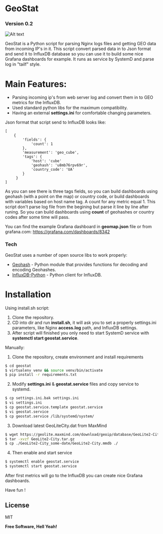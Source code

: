 # GeoStat
### Version 0.2
![Alt text](https://github.com/ratibor78/geostat/blob/master/geostat.png?raw=true "Grafana dashboard example")


GeoStat is a Python script for parsing Nginx logs files and getting GEO data from incoming IP's in it. This script convert parsed data in to Json format and send it to InfluxDB database so you can use it to build some nice Grafana dashboards for example. It runs as service by SystemD and parse log in "tailf" style.
# Main Features:

  - Parsing incoming ip's from web server log and convert them in to GEO metrics for   the InfluxDB.
  - Used standard python libs for the maximum compatibility.
  - Having an external **settings.ini** for comfortable changing parameters.

Json format that script send to InfluxDB looks like:
```
[
    {
        'fields': {
            'count': 1
        },
        'measurement': 'geo_cube',
        'tags': {
            'host': 'cube'
            'geohash': 'u8mb76rpv69r',
            'country_code': 'UA'
        }
     }
]
```
As you can see there is three tags fields, so you can build dashboards using geohash (with a point on the map) or country code, or build dashboards with variables based on host name tag. A count for any metric equal 1. This script don't parse log file from the begining but parse it line by line after runing. So you can build dashboards using **count** of geohashes or country codes after some time will pass.

You can find the example Grafana dashboard in **geomap.json** file or from grafana.com: https://grafana.com/dashboards/8342

### Tech

GeoStat uses a number of open source libs to work properly:

* [Geohash](https://github.com/vinsci/geohash) - Python module that provides functions for decoding and encoding Geohashes.
* [InfluxDB-Python](https://github.com/influxdata/influxdb-python) - Python client for InfluxDB.

# Installation
Using install.sh script:
1) Clone the repository.
2) CD into dir and run **install.sh**, it will ask you to set a properly settings.ini parameters, like Nginx **access.log** path, and InfluxDB settings.  
3) After script will finished you only need to start SystemD service with **systemctl start geostat.service**.

Manually:
1) Clone the repository, create environment and install requirements
```sh
$ cd geostat
$ virtualenv venv && source venv/bin/activate
$ pip install -r requirements.txt
```
2) Modify **settings.ini** & **geostat.service** files and copy service to systemd.
```sh
$ cp settings.ini.bak settings.ini
$ vi settings.ini
$ cp geostat.service.template geostat.service
$ vi geostat.service
$ cp geostat.service /lib/systemd/system/
```
3) Download latest GeoLiteCity.dat from MaxMind
```sh
$ wget https://geolite.maxmind.com/download/geoip/database/GeoLite2-City.tar.gz
$ tar -xvzf GeoLite2-City.tar.gz
$ cp ./GeoLite2-City_some-date/GeoLite2-City.mmdb ./
```
4) Then enable and start service
```sh
$ systemctl enable geostat.service
$ systemctl start geostat.service
```

After first metrics will go to the InfluxDB you can create nice Grafana dashboards.

Have fun !

License
----

MIT

**Free Software, Hell Yeah!**
